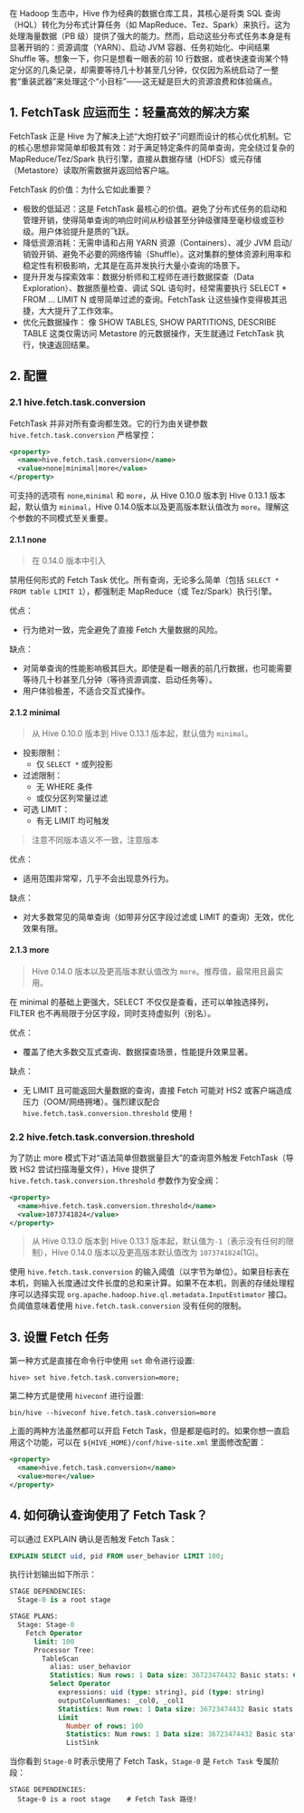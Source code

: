在 Hadoop 生态中，Hive 作为经典的数据仓库工具，其核心是将类 SQL 查询（HQL）转化为分布式计算任务（如 MapReduce、Tez、Spark）来执行。这为处理海量数据（PB 级）提供了强大的能力。然而，启动这些分布式任务本身是有显著开销的：资源调度（YARN）、启动 JVM 容器、任务初始化、中间结果 Shuffle 等。想象一下，你只是想看一眼表的前 10 行数据，或者快速查询某个特定分区的几条记录，却需要等待几十秒甚至几分钟，仅仅因为系统启动了一整套“重装武器”来处理这个“小目标”——这无疑是巨大的资源浪费和体验痛点。

## 1. FetchTask 应运而生：轻量高效的解决方案

FetchTask 正是 Hive 为了解决上述“大炮打蚊子”问题而设计的核心优化机制。它的核心思想非常简单却极其有效：对于满足特定条件的简单查询，完全绕过复杂的 MapReduce/Tez/Spark 执行引擎，直接从数据存储（HDFS）或元存储（Metastore）读取所需数据并返回给客户端。

FetchTask 的价值：为什么它如此重要？
- 极致的低延迟：这是 FetchTask 最核心的价值。避免了分布式任务的启动和管理开销，使得简单查询的响应时间从秒级甚至分钟级骤降至毫秒级或亚秒级。用户体验提升是质的飞跃。
- 降低资源消耗：无需申请和占用 YARN 资源（Containers）、减少 JVM 启动/销毁开销、避免不必要的网络传输（Shuffle）。这对集群的整体资源利用率和稳定性有积极影响，尤其是在高并发执行大量小查询的场景下。
- 提升开发与探索效率：数据分析师和工程师在进行数据探查（Data Exploration）、数据质量检查、调试 SQL 语句时，经常需要执行 SELECT * FROM ... LIMIT N 或带简单过滤的查询。FetchTask 让这些操作变得极其迅捷，大大提升了工作效率。
- 优化元数据操作： 像 SHOW TABLES, SHOW PARTITIONS, DESCRIBE TABLE 这类仅需访问 Metastore 的元数据操作，天生就通过 FetchTask 执行，快速返回结果。

## 2. 配置

### 2.1 hive.fetch.task.conversion

FetchTask 并非对所有查询都生效。它的行为由关键参数 `hive.fetch.task.conversion` 严格掌控：
```xml
<property>
  <name>hive.fetch.task.conversion</name>
  <value>none|minimal|more</value>
</property>
```
可支持的选项有 `none`,`minimal` 和 `more`，从 Hive 0.10.0 版本到 Hive 0.13.1 版本起，默认值为 `minimal`，Hive 0.14.0版本以及更高版本默认值改为 `more`。理解这个参数的不同模式至关重要。

#### 2.1.1 none

> 在 0.14.0 版本中引入

禁用任何形式的 Fetch Task 优化。所有查询，无论多么简单（包括 `SELECT * FROM table LIMIT 1`），都强制走 MapReduce（或 Tez/Spark）执行引擎。

优点：
- 行为绝对一致，完全避免了直接 Fetch 大量数据的风险。

缺点：
- 对简单查询的性能影响极其巨大。即使是看一眼表的前几行数据，也可能需要等待几十秒甚至几分钟（等待资源调度、启动任务等）。
- 用户体验极差，不适合交互式操作。

#### 2.1.2 minimal

> 从 Hive 0.10.0 版本到 Hive 0.13.1 版本起，默认值为 `minimal`。

- 投影限制：
  - 仅 `SELECT *` 或列投影
- 过滤限制：
  - 无 WHERE 条件
  - 或仅分区列常量过滤
- 可选 LIMIT：
  - 有无 LIMIT 均可触发

> 注意不同版本语义不一致，注意版本

优点：
- 适用范围非常窄，几乎不会出现意外行为。

缺点：
- 对大多数常见的简单查询（如带非分区字段过滤或 LIMIT 的查询）无效，优化效果有限。

#### 2.1.3 more

> Hive 0.14.0 版本以及更高版本默认值改为 `more`。推荐值，最常用且最实用。

在 minimal 的基础上更强大，SELECT 不仅仅是查看，还可以单独选择列，FILTER 也不再局限于分区字段，同时支持虚拟列（别名）。

优点：
- 覆盖了绝大多数交互式查询、数据探查场景，性能提升效果显著。

缺点：
- 无 LIMIT 且可能返回大量数据的查询，直接 Fetch 可能对 HS2 或客户端造成压力（OOM/网络拥堵）。强烈建议配合 `hive.fetch.task.conversion.threshold` 使用！

### 2.2 hive.fetch.task.conversion.threshold

为了防止 more 模式下对“语法简单但数据量巨大”的查询意外触发 FetchTask（导致 HS2 尝试扫描海量文件），Hive 提供了 `hive.fetch.task.conversion.threshold` 参数作为安全阀：
```xml
<property>
  <name>hive.fetch.task.conversion.threshold</name>
  <value>1073741824</value>
</property>
```

> 从 Hive 0.13.0 版本到 Hive 0.13.1 版本起，默认值为`-1`（表示没有任何的限制），Hive 0.14.0 版本以及更高版本默认值改为 `1073741824`(1G)。

使用 `hive.fetch.task.conversion` 的输入阈值（以字节为单位）。如果目标表在本机，则输入长度通过文件长度的总和来计算。如果不在本机，则表的存储处理程序可以选择实现 `org.apache.hadoop.hive.ql.metadata.InputEstimator` 接口。负阈值意味着使用 `hive.fetch.task.conversion` 没有任何的限制。

## 3. 设置 Fetch 任务

第一种方式是直接在命令行中使用 `set` 命令进行设置:
```
hive> set hive.fetch.task.conversion=more;
```
第二种方式是使用 `hiveconf` 进行设置:
```
bin/hive --hiveconf hive.fetch.task.conversion=more
```
上面的两种方法虽然都可以开启 Fetch Task，但是都是临时的。如果你想一直启用这个功能，可以在 `${HIVE_HOME}/conf/hive-site.xml` 里面修改配置：
```xml
<property>
  <name>hive.fetch.task.conversion</name>
  <value>more</value>
</property>
```

## 4. 如何确认查询使用了 Fetch Task？

可以通过 EXPLAIN 确认是否触发 Fetch Task：
```sql
EXPLAIN SELECT uid, pid FROM user_behavior LIMIT 100;
```
执行计划输出如下所示：
```sql
STAGE DEPENDENCIES:
  Stage-0 is a root stage

STAGE PLANS:
  Stage: Stage-0
    Fetch Operator
      limit: 100
      Processor Tree:
        TableScan
          alias: user_behavior
          Statistics: Num rows: 1 Data size: 36723474432 Basic stats: COMPLETE Column stats: NONE
          Select Operator
            expressions: uid (type: string), pid (type: string)
            outputColumnNames: _col0, _col1
            Statistics: Num rows: 1 Data size: 36723474432 Basic stats: COMPLETE Column stats: NONE
            Limit
              Number of rows: 100
              Statistics: Num rows: 1 Data size: 36723474432 Basic stats: COMPLETE Column stats: NONE
              ListSink
```
当你看到 `Stage-0` 时表示使用了 Fetch Task，`Stage-0` 是 `Fetch Task` 专属阶段：
```
STAGE DEPENDENCIES:
  Stage-0 is a root stage    # Fetch Task 路径!
```

